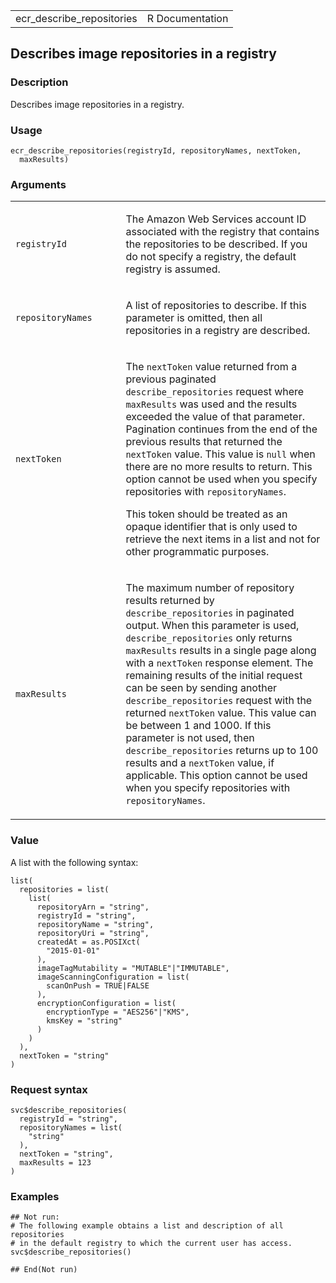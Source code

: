 <table style="width: 100%;">
<tbody>
<tr class="odd">
<td>ecr_describe_repositories</td>
<td style="text-align: right;">R Documentation</td>
</tr>
</tbody>
</table>

## Describes image repositories in a registry

### Description

Describes image repositories in a registry.

### Usage

    ecr_describe_repositories(registryId, repositoryNames, nextToken,
      maxResults)

### Arguments

<table>
<colgroup>
<col style="width: 35%" />
<col style="width: 65%" />
</colgroup>
<tbody>
<tr class="odd">
<td><code
id="ecr_describe_repositories_:_registryId">registryId</code></td>
<td><p>The Amazon Web Services account ID associated with the registry
that contains the repositories to be described. If you do not specify a
registry, the default registry is assumed.</p></td>
</tr>
<tr class="even">
<td><code
id="ecr_describe_repositories_:_repositoryNames">repositoryNames</code></td>
<td><p>A list of repositories to describe. If this parameter is omitted,
then all repositories in a registry are described.</p></td>
</tr>
<tr class="odd">
<td><code
id="ecr_describe_repositories_:_nextToken">nextToken</code></td>
<td><p>The <code>nextToken</code> value returned from a previous
paginated <code>describe_repositories</code> request where
<code>maxResults</code> was used and the results exceeded the value of
that parameter. Pagination continues from the end of the previous
results that returned the <code>nextToken</code> value. This value is
<code>null</code> when there are no more results to return. This option
cannot be used when you specify repositories with
<code>repositoryNames</code>.</p>
<p>This token should be treated as an opaque identifier that is only
used to retrieve the next items in a list and not for other programmatic
purposes.</p></td>
</tr>
<tr class="even">
<td><code
id="ecr_describe_repositories_:_maxResults">maxResults</code></td>
<td><p>The maximum number of repository results returned by
<code>describe_repositories</code> in paginated output. When this
parameter is used, <code>describe_repositories</code> only returns
<code>maxResults</code> results in a single page along with a
<code>nextToken</code> response element. The remaining results of the
initial request can be seen by sending another
<code>describe_repositories</code> request with the returned
<code>nextToken</code> value. This value can be between 1 and 1000. If
this parameter is not used, then <code>describe_repositories</code>
returns up to 100 results and a <code>nextToken</code> value, if
applicable. This option cannot be used when you specify repositories
with <code>repositoryNames</code>.</p></td>
</tr>
</tbody>
</table>

### Value

A list with the following syntax:

    list(
      repositories = list(
        list(
          repositoryArn = "string",
          registryId = "string",
          repositoryName = "string",
          repositoryUri = "string",
          createdAt = as.POSIXct(
            "2015-01-01"
          ),
          imageTagMutability = "MUTABLE"|"IMMUTABLE",
          imageScanningConfiguration = list(
            scanOnPush = TRUE|FALSE
          ),
          encryptionConfiguration = list(
            encryptionType = "AES256"|"KMS",
            kmsKey = "string"
          )
        )
      ),
      nextToken = "string"
    )

### Request syntax

    svc$describe_repositories(
      registryId = "string",
      repositoryNames = list(
        "string"
      ),
      nextToken = "string",
      maxResults = 123
    )

### Examples

    ## Not run: 
    # The following example obtains a list and description of all repositories
    # in the default registry to which the current user has access.
    svc$describe_repositories()

    ## End(Not run)
